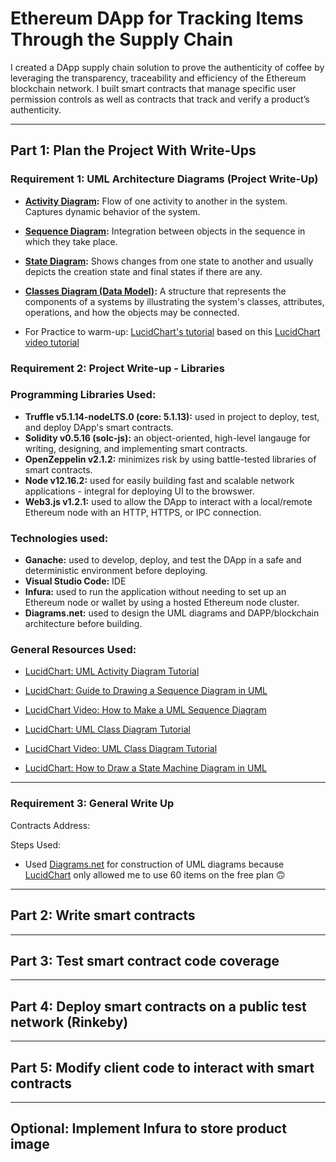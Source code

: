 # Ethereum DApp for Tracking Items Through the Supply Chain

I created a DApp supply chain solution to prove the authenticity of coffee by leveraging the transparency, traceability and efficiency of the Ethereum blockchain network. I built smart contracts that manage specific user permission controls as well as contracts that track and verify a product’s authenticity.

___

## Part 1: Plan the Project With Write-Ups

### Requirement 1: UML Architecture Diagrams (Project Write-Up)

- **[Activity Diagram](./architecture/UML-Diagrams-Activity-Diagram.png):** Flow of one activity to another in the system. Captures dynamic behavior of the system.

- **[Sequence Diagram](.../architecture/UML-Diagrams-Sequence-Diagram.png):** Integration between objects in the sequence in which they take place.

- **[State Diagram](.../architecture/UML-Diagrams-State-Diagram.png):** Shows changes from one state to another and usually depicts the creation state and final states if there are any.

- **[Classes Diagram (Data Model)](.../architecture/UML-Diagrams-Class-(Data-Modeling).png):** A structure that represents the components of a systems by illustrating the system's classes, attributes, operations, and how the objects may be connected.

- For Practice to warm-up: [LucidChart's tutorial](.../architecture/Practice-Sequence-Diagram-Example-(LucidChart).png) based on this [LucidChart video tutorial](https://www.youtube.com/watch?v=pCK6prSq8aw)


### Requirement 2: Project Write-up - Libraries

### Programming Libraries Used:
- **Truffle v5.1.14-nodeLTS.0 (core: 5.1.13):** used in project to deploy, test, and deploy DApp's smart contracts.
- **Solidity v0.5.16 (solc-js):** an object-oriented, high-level langauge for writing, designing, and implementing smart contracts.
- **OpenZeppelin v2.1.2:** minimizes risk by using battle-tested libraries of smart contracts. 
- **Node v12.16.2:** used for easily building fast and scalable network applications - integral for deploying UI to the browswer.
- **Web3.js v1.2.1:** used to allow the DApp to interact with a local/remote Ethereum node with an HTTP, HTTPS, or IPC connection.

### Technologies used:
- **Ganache:** used to develop, deploy, and test the DApp in a safe and deterministic environment before deploying.
- **Visual Studio Code:** IDE
- **Infura:** used to run the application without needing to set up an Ethereum node or wallet by using a hosted Ethereum node cluster.
- **Diagrams.net:** used to design the UML diagrams and DAPP/blockchain architecture before building.

### General Resources Used:
- [LucidChart: UML Activity Diagram Tutorial](https://www.lucidchart.com/pages/uml-activity-diagram)

- [LucidChart: Guide to Drawing a Sequence Diagram in UML](https://www.lucidchart.com/pages/how-to-draw-a-sequence-diagram-in-UML?a=1)

- [LucidChart Video: How to Make a UML Sequence Diagram](https://www.youtube.com/watch?v=pCK6prSq8aw)

- [LucidChart: UML Class Diagram Tutorial](https://www.lucidchart.com/pages/uml-class-diagram)

- [LucidChart Video: UML Class Diagram Tutorial](https://www.youtube.com/watch?v=UI6lqHOVHic)

- [LucidChart: How to Draw a State Machine Diagram in UML](https://www.lucidchart.com/pages/how-to-draw-a-state-machine-diagram-in-uml)

___

### Requirement 3: General Write Up

Contracts Address:


Steps Used:
- Used [Diagrams.net](https://app.diagrams.net/) for construction of UML diagrams because [LucidChart](https://www.lucidchart.com/) only allowed me to use 60 items on the free plan 🙃



___

## Part 2: Write smart contracts

___

## Part 3: Test smart contract code coverage

___

## Part 4: Deploy smart contracts on a public test network (Rinkeby)

___

## Part 5: Modify client code to interact with smart contracts

___

## Optional: Implement Infura to store product image